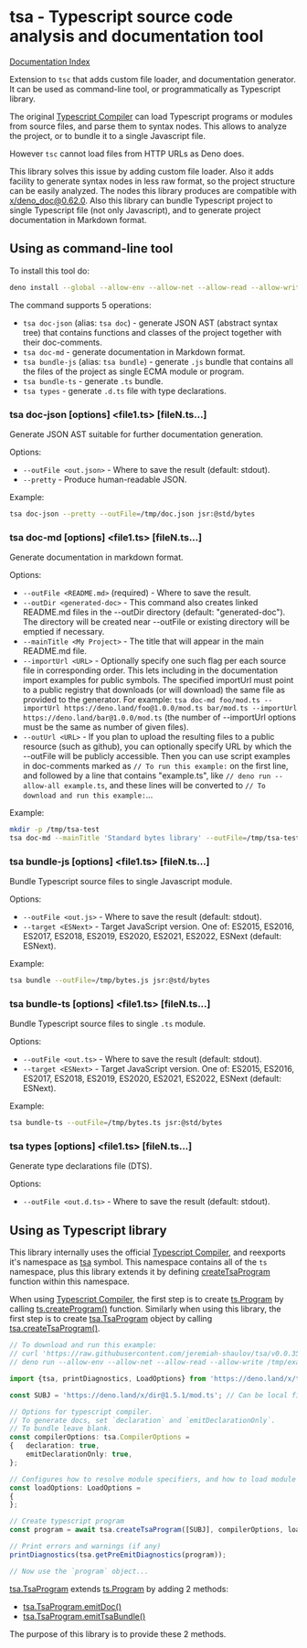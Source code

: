 <!--
	This file is generated with the following command:
	deno run --allow-all https://raw.githubusercontent.com/jeremiah-shaulov/tsa/v0.0.35/tsa.ts doc-md --outFile=README.md mod.ts --importUrl https://deno.land/x/tsa@v0.0.35/mod.ts --mainTitle 'tsa - Typescript source code analysis and documentation tool' --outUrl https://raw.githubusercontent.com/jeremiah-shaulov/tsa/v0.0.35/README.md
-->

# tsa - Typescript source code analysis and documentation tool

[Documentation Index](generated-doc/README.md)

Extension to `tsc` that adds custom file loader, and documentation generator.
It can be used as command-line tool, or programmatically as Typescript library.

The original [Typescript Compiler](https://www.npmjs.com/package/typescript) can load Typescript programs or modules from source files,
and parse them to syntax nodes. This allows to analyze the project, or to bundle it to a single Javascript file.

However `tsc` cannot load files from HTTP URLs as Deno does.

This library solves this issue by adding custom file loader. Also it adds facility to generate syntax nodes in less raw format, so the project structure
can be easily analyzed. The nodes this library produces are compatible with [x/deno\_doc@0.62.0](https://deno.land/x/deno_doc@0.62.0).
Also this library can bundle Typescript project to single Typescript file (not only Javascript), and to generate project documentation in Markdown format.

## Using as command-line tool

To install this tool do:

```bash
deno install --global --allow-env --allow-net --allow-read --allow-write https://deno.land/x/tsa@v0.0.35/tsa.ts
```

The command supports 5 operations:
- `tsa doc-json` (alias: `tsa doc`) - generate JSON AST (abstract syntax tree) that contains functions and classes of the project together with their doc-comments.
- `tsa doc-md` - generate documentation in Markdown format.
- `tsa bundle-js` (alias: `tsa bundle`) - generate `.js` bundle that contains all the files of the project as single ECMA module or program.
- `tsa bundle-ts` - generate `.ts` bundle.
- `tsa types` - generate `.d.ts` file with type declarations.

### tsa doc-json [options] <file1.ts> [fileN.ts...]

Generate JSON AST suitable for further documentation generation.

Options:
- `--outFile <out.json>` - Where to save the result (default: stdout).
- `--pretty` - Produce human-readable JSON.

Example:
```bash
tsa doc-json --pretty --outFile=/tmp/doc.json jsr:@std/bytes
```

### tsa doc-md [options] <file1.ts> [fileN.ts...]

Generate documentation in markdown format.

Options:
- `--outFile <README.md>` (required) - Where to save the result.
- `--outDir <generated-doc>` - This command also creates linked README.md files in the --outDir directory (default: "generated-doc").
The directory will be created near --outFile or existing directory will be emptied if necessary.
- `--mainTitle <My Project>` - The title that will appear in the main README.md file.
- `--importUrl <URL>` - Optionally specify one such flag per each source file in corresponding order.
This lets including in the documentation import examples for public symbols.
The specified importUrl must point to a public registry that downloads (or will download) the same file as provided to the generator.
For example: `tsa doc-md foo/mod.ts --importUrl https://deno.land/foo@1.0.0/mod.ts bar/mod.ts --importUrl https://deno.land/bar@1.0.0/mod.ts`
(the number of --importUrl options must be the same as number of given files).
- `--outUrl <URL>` - If you plan to upload the resulting files to a public resource (such as github),
you can optionally specify URL by which the --outFile will be publicly accessible.
Then you can use script examples in doc-comments marked as `// To run this example:` on the first line,
and followed by a line that contains "example.ts", like `// deno run --allow-all example.ts`, and these lines will be converted to `// To download and run this example:`...

Example:
```bash
mkdir -p /tmp/tsa-test
tsa doc-md --mainTitle 'Standard bytes library' --outFile=/tmp/tsa-test/README.md jsr:@std/bytes
```

### tsa bundle-js [options] <file1.ts> [fileN.ts...]

Bundle Typescript source files to single Javascript module.

Options:
- `--outFile <out.js>` - Where to save the result (default: stdout).
- `--target <ESNext>` - Target JavaScript version. One of: ES2015, ES2016, ES2017, ES2018, ES2019, ES2020, ES2021, ES2022, ESNext (default: ESNext).

Example:
```bash
tsa bundle --outFile=/tmp/bytes.js jsr:@std/bytes
```

### tsa bundle-ts [options] <file1.ts> [fileN.ts...]

Bundle Typescript source files to single `.ts` module.

Options:
- `--outFile <out.ts>` - Where to save the result (default: stdout).
- `--target <ESNext>` - Target JavaScript version. One of: ES2015, ES2016, ES2017, ES2018, ES2019, ES2020, ES2021, ES2022, ESNext (default: ESNext).

Example:
```bash
tsa bundle-ts --outFile=/tmp/bytes.ts jsr:@std/bytes
```

### tsa types [options] <file1.ts> [fileN.ts...]

Generate type declarations file (DTS).

Options:
- `--outFile <out.d.ts>` - Where to save the result (default: stdout).

## Using as Typescript library

This library internally uses the official [Typescript Compiler](https://www.npmjs.com/package/typescript),
and reexports it's namespace as [tsa](generated-doc/namespace.tsa/README.md) symbol. This namespace contains all of the `ts` namespace,
plus this library extends it by defining [createTsaProgram](generated-doc/function.createTsaProgram/README.md) function within this namespace.

When using [Typescript Compiler](https://www.npmjs.com/package/typescript),
the first step is to create [ts.Program](generated-doc/interface.Program/README.md) by calling [ts.createProgram()](generated-doc/function.createProgram/README.md) function.
Similarly when using this library, the first step is to create [tsa.TsaProgram](generated-doc/interface.TsaProgram/README.md) object by calling [tsa.createTsaProgram()](generated-doc/function.createTsaProgram/README.md).

```ts
// To download and run this example:
// curl 'https://raw.githubusercontent.com/jeremiah-shaulov/tsa/v0.0.35/README.md' | perl -ne '$y=$1 if /^```(.)?/;  print $_ if $y&&$m;  $m=$y&&($m||m~<example-p9mn>~)' > /tmp/example-p9mn.ts
// deno run --allow-env --allow-net --allow-read --allow-write /tmp/example-p9mn.ts

import {tsa, printDiagnostics, LoadOptions} from 'https://deno.land/x/tsa@v0.0.35/mod.ts';

const SUBJ = 'https://deno.land/x/dir@1.5.1/mod.ts'; // Can be local file (`file:///...`)

// Options for typescript compiler.
// To generate docs, set `declaration` and `emitDeclarationOnly`.
// To bundle leave blank.
const compilerOptions: tsa.CompilerOptions =
{	declaration: true,
	emitDeclarationOnly: true,
};

// Configures how to resolve module specifiers, and how to load module contents.
const loadOptions: LoadOptions =
{
};

// Create typescript program
const program = await tsa.createTsaProgram([SUBJ], compilerOptions, loadOptions);

// Print errors and warnings (if any)
printDiagnostics(tsa.getPreEmitDiagnostics(program));

// Now use the `program` object...
```

[tsa.TsaProgram](generated-doc/interface.TsaProgram/README.md) extends [ts.Program](generated-doc/interface.Program/README.md) by adding 2 methods:
- [tsa.TsaProgram.emitDoc()](generated-doc/interface.TsaProgram/README.md#-emitdocoptions-emitdocoptions-docnodes)
- [tsa.TsaProgram.emitTsaBundle()](generated-doc/interface.TsaProgram/README.md#-emittsabundle-tsabundle)

The purpose of this library is to provide these 2 methods.